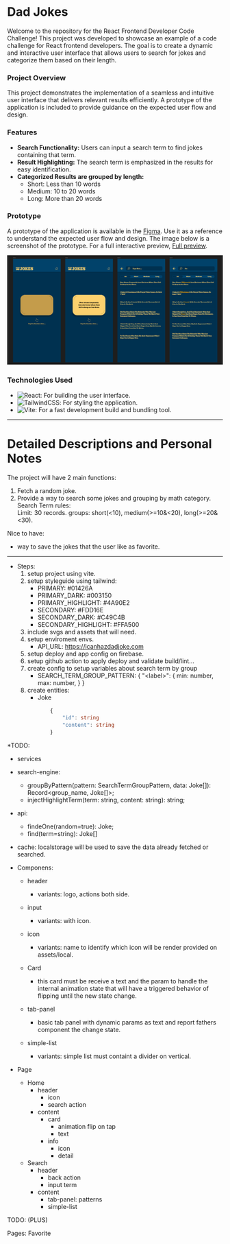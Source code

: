 # Dad Jokes

Welcome to the repository for the React Frontend Developer Code Challenge! This project was developed to showcase an example of a code challenge for React frontend developers. The goal is to create a dynamic and interactive user interface that allows users to search for jokes and categorize them based on their length.


### Project Overview

This project demonstrates the implementation of a seamless and intuitive user interface that delivers relevant results efficiently. A prototype of the application is included to provide guidance on the expected user flow and design.


### Features

- **Search Functionality:** Users can input a search term to find jokes containing that term.
- **Result Highlighting:** The search term is emphasized in the results for easy identification.
- **Categorized Results are grouped by length:**
    - Short: Less than 10 words
    - Medium: 10 to 20 words
    - Long: More than 20 words

### Prototype

A prototype of the application is available in the [Figma](https://www.figma.com/design/40okkC6vt0kfTh9LfTvMcm/Dads-jokes?node-id=24-2). Use it as a reference to understand the expected user flow and design. The image below is a screenshot of the prototype. For a full interactive preview, [Full preview](https://www.figma.com/proto/40okkC6vt0kfTh9LfTvMcm/Dads-jokes?page-id=24%3A2&node-id=70-10&viewport=539%2C869%2C0.28&t=0TDj1nekxeuEAzWz-1&scaling=scale-down&content-scaling=fixed&starting-point-node-id=53%3A1085&show-proto-sidebar=1).

![prototype](./_docs/prototype-screenshot.png)

### Technologies Used

* ![React](https://img.shields.io/badge/React-20232A?style=for-the-badge&logo=react&logoColor=61DAFB): For building the user interface.
* ![TailwindCSS](https://img.shields.io/badge/Tailwind_CSS-38B2AC?style=for-the-badge&logo=tailwind-css&logoColor=white): For styling the application.
* ![Vite](https://img.shields.io/badge/Vite-646CFF?style=for-the-badge&logo=vite&logoColor=white): For a fast development build and bundling tool.

---

# Detailed Descriptions and Personal Notes

The project will have 2 main functions:

1. Fetch a random joke.
2. Provide a way to search some jokes and grouping by math category. 
    Search Term rules:  
    Limit: 30 records.
    groups: short(<10), medium(>=10&<20), long(>=20&<30).


Nice to have: 
* way to save the jokes that the user like as favorite.

----------------------

* Steps:
    1. setup project using vite.
    2. setup styleguide using tailwind: 
        - PRIMARY: #01426A
        - PRIMARY_DARK: #003150
        - PRIMARY_HIGHLIGHT: #4A90E2
        - SECONDARY: #FDD16E
        - SECONDARY_DARK: #C49C4B
        - SECONDARY_HIGHLIGHT: #FFA500
    3. include svgs and assets that will need.
    4. setup enviroment envs.
        - API_URL: https://icanhazdadjoke.com
    5. setup deploy and app config on firebase.
    6. setup github action to apply deploy and validate build/lint...
    7. create config to setup variables about search term by group
        - SEARCH_TERM_GROUP_PATTERN: {
            "\<label\>": {
                min: number,
                max: number,
            }
        }
    8. create entities:
        - Joke
            ```typescript
                {
                    "id": string
                    "content": string
                }
            ```
    


*TODO: 

* services

- search-engine:
    - groupByPattern(pattern: SearchTermGroupPattern, data: Joke[]): Record<group_name, Joke[]>;
    - injectHighlightTerm(term: string, content: string): string;

- api: 
   - findeOne(random=true): Joke;
   - find(term=string): Joke[]

- cache: 
    localstorage will be used to save the data already fetched or searched.

* Componens:
    - header
        - variants: logo, actions both side. 

    - input
        - variants: with icon.
    
    - icon
        - variants: name to identify which icon will be render provided on assets/local.

    - Card
        - this card must be receive a text and the param to handle the internal animation state that will have a triggered behavior of flipping until the new state change.

    - tab-panel
        - basic tab panel with dynamic params as text and report fathers component the change state.

    - simple-list
        - variants: simple list must containt a divider on vertical.

* Page 
    - Home
        - header  
            - icon
            - search action
        - content
            - card
                - animation flip on tap
                - text
            - info
                - icon
                - detail
    - Search
        - header
            - back action
            - input term
        - content
            - tab-panel: patterns
            - simple-list

TODO: (PLUS)

Pages: 
    Favorite
